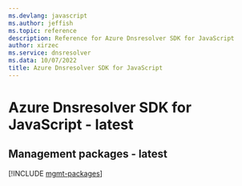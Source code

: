 ```yaml
---
ms.devlang: javascript
ms.author: jeffish
ms.topic: reference
description: Reference for Azure Dnsresolver SDK for JavaScript
author: xirzec
ms.service: dnsresolver
ms.data: 10/07/2022
title: Azure Dnsresolver SDK for JavaScript
---
```

# Azure Dnsresolver SDK for JavaScript - latest

## Management packages - latest
[!INCLUDE [mgmt-packages](dnsresolver-mgmt-index.md)]